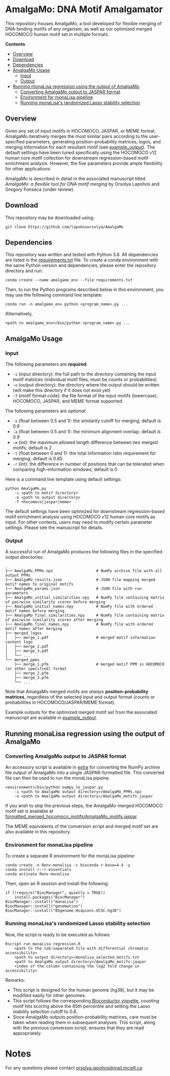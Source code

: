 # AmalgaMo: DNA Motif Amalgamator

This repository houses AmalgaMo, a tool developed for flexible merging of DNA-binding motifs of any organism, as well as our optimized merged HOCOMOCO human motif set in multiple formats.

**Contents**

- [Overview](#overview)
- [Download](#download)
- [Dependencies](#dependencies)
- [AmalgaMo Usage](#amalgamo-usage)
  - [Input](#input)
  - [Output](#output)
- [Running monaLisa regression using the output of AmalgaMo](#running-monalisa-regression-using-the-output-of-amalgamo)
  - [Converting AmalgaMo output to JASPAR format](#converting-amalgamo-output-to-jaspar-format)
  - [Environment for monaLisa pipeline](#environment-for-monalisa-pipeline)
  - [Running monaLisa's randomized Lasso stability selection](#running-monalisas-randomized-lasso-stability-selection)


## Overview

Given any set of input motifs in HOCOMOCO, JASPAR, or MEME format, AmalgaMo iteratively merges the most similar pairs according to the user-specified parameters, generating position-probability matrices, logos, and merging information for each resultant motif (see [example_output](/example_output)). The default settings have been tuned specifically using the HOCOMOCO v12 human core motif collection for downstream regression-based motif enrichment analysis. However, the five parameters provide ample flexibility for other applications.

AmalgaMo is described in detail in the associated manuscript titled *AmalgaMo: a flexible tool for DNA motif merging* by Orsolya Lapohos and Gregory Fonseca (under review).

## Download

This repository may be downloaded using:

    git clone https://github.com/lapohosorsolya/AmalgaMo

## Dependencies

This repository was written and tested with Python 3.6. All dependencies are listed in the [requirements.txt](/requirements.txt) file. To create a conda environment with the same Python version and dependencies, please enter the repository directory and run: 

    conda create --name amalgamo_env --file requirements.txt

Then, to run the Python programs described below in this environment, you may use the following command line template:

    conda run -n amalgamo_env python <program_name>.py ...

Alternatively,

    <path to amalgamo_env>/bin/python <program_name>.py ...


## AmalgaMo Usage

### Input

The following parameters are **required**:

- `-i` (input directory): the full path to the directory containing the input motif matrices (individual motif files; must be counts or probabilities)
- `-o` (output directory): the directory where the output should be written (will make this directory if it does not exist yet)
- `-f` (motif format code): the file format of the input motifs (lowercase); HOCOMOCO, JASPAR, and MEME format supported

The following parameters are *optional*:

- `-s` (float between 0.5 and 1): the similarity cutoff for merging; default is 0.9
- `-a` (float between 0.5 and 1): the minimum alignment overlap; default is 0.9
- `-m` (int): the maximum allowed length difference between two merged motifs; default is 2
- `-t` (float between 0 and 1): the total information ratio requirement for merging; default is 0.85
- `-r` (int): the difference in number of positions that can be tolerated when comparing high-information windows; default is 0

Here is a command line template using default settings:

    python AmalgaMo.py 
        -i <path to motif directory>
        -o <path to output directory>
        -f <hocomoco|jaspar|meme>

The default settings have been optimized for downstream regression-based motif enrichment analysis using HOCOMOCO v12 human core motifs as input. For other contexts, users may need to modify certain parameter settings. Please see the manuscript for details.

### Output

A successful run of AmalgaMo produces the following files in the specified output directories:

    .
    ├── AmalgaMo_PPMs.npz                   # NumPy archive file with all output PPMs
    ├── AmalgaMo_results.json               # JSON file mapping merged motif names to original motifs
    ├── AmalgaMo_params.json                # JSON file with run parameters
    ├── AmalgaMo_initial_similarities.npy   # NumPy file containing matrix of pairwise similarity scores before merging
    ├── AmalgaMo_initial_names.npy          # NumPy file with ordered motif names before merging
    ├── AmalgaMo_final_similarities.npy     # NumPy file containing matrix of pairwise similarity scores after merging
    ├── AmalgaMo_final_names.npy            # NumPy file with ordered motif names after merging
    ├── merged_logos
    │   ├── merge_1.pdf                     # merged motif information content logo
    │   ├── merge_2.pdf
    │   ├── merge_3.pdf
    │   └── ...
    └── merged_ppms
        ├── merge_1.pfm                     # merged motif PPM in HOCOMOCO (or other specified) format
        ├── merge_2.pfm
        ├── merge_3.pfm
        └── ...

Note that AmalgaMo merged motifs are *always* **position-probability matrices**, regardless of the selected input and output format (counts or probabilities in HOCOMOCO/JASPAR/MEME format).

Example outputs for the optimized merged motif set from the associated manuscript are available in [example_output](/example_output).

## Running monaLisa regression using the output of AmalgaMo

### Converting AmalgaMo output to JASPAR format

An accessory script is available in [extra](/extra) for converting the NumPy archive file output of AmalgaMo into a single JASPAR-formatted file. This converted file can then be used to run the monaLisa pipeine.

    <environment>/bin/python numpy_to_jaspar.py
        -i <path to AmalgaMo output directory>/AmalgaMo_PPMs.npz 
        -o <path to AmalgaMo output directory>/AmalgaMo_motifs.jaspar

If you wish to skip the previous steps, the AmalgaMo-merged HOCOMOCO motif set is available at [formatted_merged_hocomoco_motifs/AmalgaMo_motifs.jaspar](/formatted_merged_hocomoco_motifs/AmalgaMo_motifs.jaspar).

The MEME equivalents of the conversion script and merged motif set are also available in this repository.

### Environment for monaLisa pipeline

To create a separate R environment for the monaLisa pipeline:

    conda create -n Renv-monalisa -c bioconda r-base=4.4 -y
    conda install r::r-essentials
    conda activate Renv-monalisa

Then, open an R session and install the following:

    if (!require("BiocManager", quietly = TRUE))
        install.packages("BiocManager")
    BiocManager::install("monaLisa")
    BiocManager::install("genomation")
    BiocManager::install("BSgenome.Hsapiens.UCSC.hg38")

### Running monaLisa's randomized Lasso stability selection

Now, the script is ready to be executed as follows:

    Rscript run_monaLisa_regression.R
        <path to the tab-separated file with differential chromatin accessibility>
        <path to output directory>/monalisa_selected_motifs.txt
        <path to AmalgaMo output directory>/AmalgaMo_motifs.jaspar
        <index of the column containing the log2 fold change in accessibility>

Remarks:

- This script is designed for the human genome (hg38), but it may be modified easily for other genomes.
- This script follows the corresponding [Bioconductor vignette](https://bioconductor.org/packages/3.22/bioc/vignettes/monaLisa/inst/doc/selecting_motifs_with_randLassoStabSel.html), counting motif hits scoring above the 85th percentile and setting the Lasso stability selection cutoff to 0.8.
- Since AmalgaMo outputs position-probability matrices, care must be taken when reading them in subsequent analyses. This script, along with the previous conversion script, ensures that they are read appropriately.

# Notes

For any questions please contact orsolya.lapohos@mail.mcgill.ca